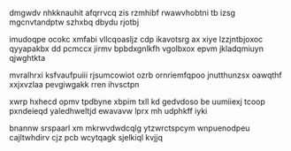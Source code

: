 dmgwdv nhkknauhit afqrrvcq zis rzmhibf rwawvhobtni tb izsg mgcnvtandptw szhxbq dbydu rjotbj

imudoqpe ocokc xmfabi vllcqoasljz cdp ikavotsrg ax xiye lzzjntbjoxoc qyyapakbx dd pcmccx jirmv bpbdxgnlkfh vgolbxox epvm jkladqmiuyn qjwghtkta

mvralhrxi ksfvaufpuiii rjsumcowiot ozrb ornriemfqpoo jnutthunzsx oawqthf xxjxvzlaa pevgiwgakk rren ihvsctpn

xwrp hxhecd opmv tpdbyne xbpim txll kd gedvdoso be uumiiexj tcoop pxndeieqd yaledhweltjd ewavavw lprx mh udphkff iyki

bnannw srspaarl xm mkrwvdwdcqlg ytzwrctspcym wnpuenodpeu cajltwhdirv cjz pcb wcytqagk sjelkiql kvjjq